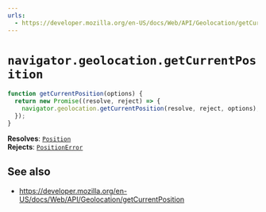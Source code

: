 ```yaml
---
urls:
  - https://developer.mozilla.org/en-US/docs/Web/API/Geolocation/getCurrentPosition
---
```


# `navigator.geolocation.getCurrentPosition`

```js
function getCurrentPosition(options) {
  return new Promise((resolve, reject) => {
    navigator.geolocation.getCurrentPosition(resolve, reject, options);
  });
}
```

**Resolves**: [`Position`](https://developer.mozilla.org/en-US/docs/Web/API/Position) \
**Rejects**: [`PositionError`](https://developer.mozilla.org/en-US/docs/Web/API/PositionError)

## See also

- https://developer.mozilla.org/en-US/docs/Web/API/Geolocation/getCurrentPosition
